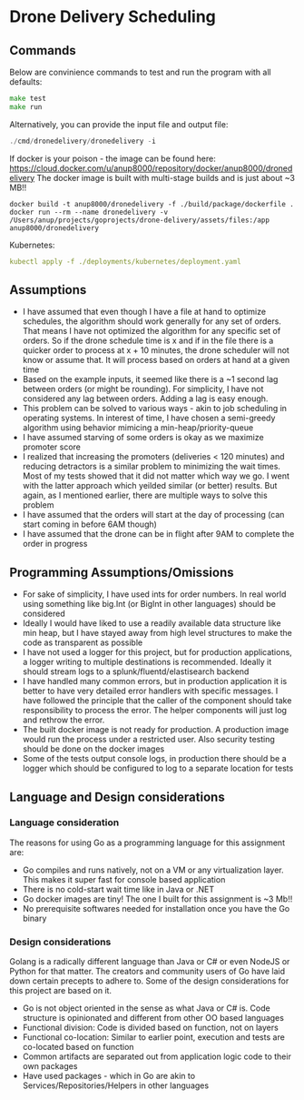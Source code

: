# Drone Delivery Scheduling

## Commands

Below are convinience commands to test and run the program with all defaults:

```go
make test
make run
```

Alternatively, you can provide the input file and output file:

```go
./cmd/dronedelivery/dronedelivery -i 
```

If docker is your poison - the image can be found here: <https://cloud.docker.com/u/anup8000/repository/docker/anup8000/dronedelivery>
The docker image is built with multi-stage builds and is just about ~3 MB!!

```docker
docker build -t anup8000/dronedelivery -f ./build/package/dockerfile .
docker run --rm --name dronedelivery -v /Users/anup/projects/goprojects/drone-delivery/assets/files:/app anup8000/dronedelivery
```

Kubernetes:

```yaml
kubectl apply -f ./deployments/kubernetes/deployment.yaml
```

## Assumptions

- I have assumed that even though I have a file at hand to optimize schedules, the algorithm should work generally for any set of orders. That means I have not optimized the algorithm for any specific set of orders. So if the drone schedule time is x and if in the file there is a quicker order to process at x + 10 minutes, the drone scheduler will not know or assume that. It will process based on orders at hand at a given time
- Based on the example inputs, it seemed like there is a ~1 second lag between orders (or might be rounding). For simplicity, I have not considered any lag between orders. Adding a lag is easy enough.
- This problem can be solved to various ways - akin to job scheduling in operating systems. In interest of time, I have chosen a semi-greedy algorithm using behavior mimicing a min-heap/priority-queue
- I have assumed starving of some orders is okay as we maximize promoter score
- I realized that increasing the promoters (deliveries < 120 minutes) and reducing detractors is a similar problem to minimizing the wait times. Most of my tests showed that it did not matter which way we go. I went with the latter approach which yeilded similar (or better) results. But again, as I mentioned earlier, there are multiple ways to solve this problem
- I have assumed that the orders will start at the day of processing (can start coming in before 6AM though)
- I have assumed that the drone can be in flight after 9AM to complete the order in progress

## Programming Assumptions/Omissions

- For sake of simplicity, I have used ints for order numbers. In real world using something like big.Int (or BigInt in other languages) should be considered
- Ideally I would have liked to use a readily available data structure like min heap, but I have stayed away from high level structures to make the code as transparent as possible
- I have not used a logger for this project, but for production applications, a logger writing to multiple destinations is recommended. Ideally it should stream logs to a splunk/fluentd/elastisearch backend
- I have handled many common errors, but in production application it is better to have very detailed error handlers with specific messages. I have followed the principle that the caller of the component should take responsibility to process the error. The helper components will just log and rethrow the error.
- The built docker image is not ready for production. A production image would run the process under a restricted user. Also security testing should be done on the docker images
- Some of the tests output console logs, in production there should be a logger which should be configured to log to a separate location for tests

## Language and Design considerations

### Language consideration

The reasons for using Go as a programming language for this assignment are:

- Go compiles and runs natively, not on a VM or any virtualization layer. This makes it super fast for console based application
- There is no cold-start wait time like in Java or .NET
- Go docker images are tiny! The one I built for this assignment is ~3 Mb!!
- No prerequisite softwares needed for installation once you have the Go binary
  
### Design considerations

Golang is a radically different language than Java or C# or even NodeJS or Python for that matter. The creators and community users of Go have laid down certain precepts to adhere to. Some of the design considerations for this project are based on it.

- Go is not object oriented in the sense as what Java or C# is. Code structure is opinionated and different from other OO based languages
- Functional division: Code is divided based on function, not on layers
- Functional co-location: Similar to earlier point, execution and tests are co-located based on function
- Common artifacts are separated out from application logic code to their own packages
- Have used packages - which in Go are akin to Services/Repositories/Helpers in other languages